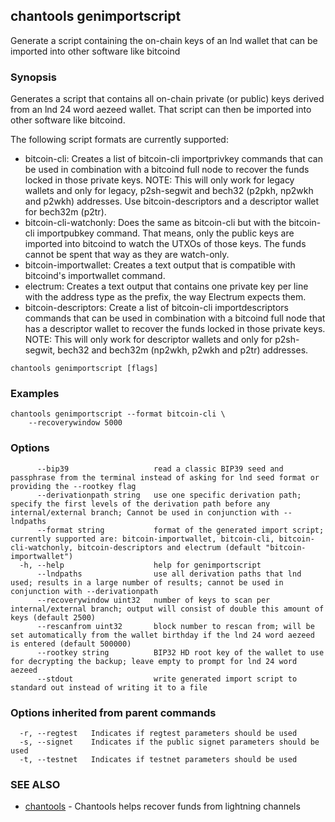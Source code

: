 ## chantools genimportscript

Generate a script containing the on-chain keys of an lnd wallet that can be imported into other software like bitcoind

### Synopsis

Generates a script that contains all on-chain private (or
public) keys derived from an lnd 24 word aezeed wallet. That script can then be
imported into other software like bitcoind.

The following script formats are currently supported:
* bitcoin-cli: Creates a list of bitcoin-cli importprivkey commands that can
  be used in combination with a bitcoind full node to recover the funds locked
  in those private keys. NOTE: This will only work for legacy wallets and only
  for legacy, p2sh-segwit and bech32 (p2pkh, np2wkh and p2wkh) addresses. Use
  bitcoin-descriptors and a descriptor wallet for bech32m (p2tr).
* bitcoin-cli-watchonly: Does the same as bitcoin-cli but with the
  bitcoin-cli importpubkey command. That means, only the public keys are 
  imported into bitcoind to watch the UTXOs of those keys. The funds cannot be
  spent that way as they are watch-only.
* bitcoin-importwallet: Creates a text output that is compatible with
  bitcoind's importwallet command.
* electrum: Creates a text output that contains one private key per line with
  the address type as the prefix, the way Electrum expects them.
* bitcoin-descriptors: Create a list of bitcoin-cli importdescriptors commands
  that can be used in combination with a bitcoind full node that has a
  descriptor wallet to recover the funds locked in those private keys.
  NOTE: This will only work for descriptor wallets and only for
  p2sh-segwit, bech32 and bech32m (np2wkh, p2wkh and p2tr) addresses.

```
chantools genimportscript [flags]
```

### Examples

```
chantools genimportscript --format bitcoin-cli \
	--recoverywindow 5000
```

### Options

```
      --bip39                   read a classic BIP39 seed and passphrase from the terminal instead of asking for lnd seed format or providing the --rootkey flag
      --derivationpath string   use one specific derivation path; specify the first levels of the derivation path before any internal/external branch; Cannot be used in conjunction with --lndpaths
      --format string           format of the generated import script; currently supported are: bitcoin-importwallet, bitcoin-cli, bitcoin-cli-watchonly, bitcoin-descriptors and electrum (default "bitcoin-importwallet")
  -h, --help                    help for genimportscript
      --lndpaths                use all derivation paths that lnd used; results in a large number of results; cannot be used in conjunction with --derivationpath
      --recoverywindow uint32   number of keys to scan per internal/external branch; output will consist of double this amount of keys (default 2500)
      --rescanfrom uint32       block number to rescan from; will be set automatically from the wallet birthday if the lnd 24 word aezeed is entered (default 500000)
      --rootkey string          BIP32 HD root key of the wallet to use for decrypting the backup; leave empty to prompt for lnd 24 word aezeed
      --stdout                  write generated import script to standard out instead of writing it to a file
```

### Options inherited from parent commands

```
  -r, --regtest   Indicates if regtest parameters should be used
  -s, --signet    Indicates if the public signet parameters should be used
  -t, --testnet   Indicates if testnet parameters should be used
```

### SEE ALSO

* [chantools](chantools.md)	 - Chantools helps recover funds from lightning channels

